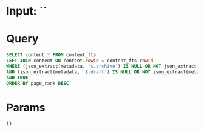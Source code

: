 # Input: ``

# Query

```sql
SELECT content.* FROM content_fts
LEFT JOIN content ON content.rowid = content_fts.rowid
WHERE (json_extract(metadata, '$.archive') IS NULL OR NOT json_extract(metadata, '$.archive'))
AND (json_extract(metadata, '$.draft') IS NULL OR NOT json_extract(metadata, '$.draft'))
AND TRUE
ORDER BY page_rank DESC
```

# Params

```json
{}
```